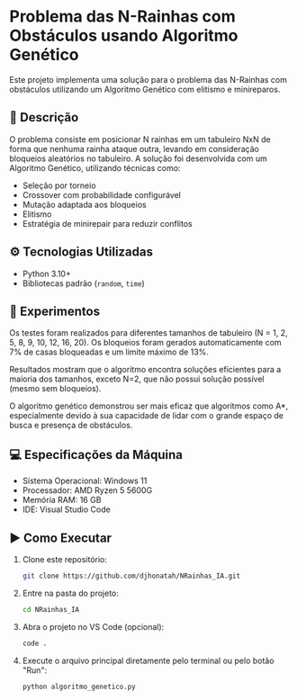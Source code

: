 
# Problema das N-Rainhas com Obstáculos usando Algoritmo Genético

Este projeto implementa uma solução para o problema das N-Rainhas com obstáculos utilizando um Algoritmo Genético com elitismo e minireparos.

## 📌 Descrição

O problema consiste em posicionar N rainhas em um tabuleiro NxN de forma que nenhuma rainha ataque outra, levando em consideração bloqueios aleatórios no tabuleiro. A solução foi desenvolvida com um Algoritmo Genético, utilizando técnicas como:

- Seleção por torneio
- Crossover com probabilidade configurável
- Mutação adaptada aos bloqueios
- Elitismo
- Estratégia de minirepair para reduzir conflitos

## ⚙️ Tecnologias Utilizadas

- Python 3.10+
- Bibliotecas padrão (`random`, `time`)

## 🧪 Experimentos

Os testes foram realizados para diferentes tamanhos de tabuleiro (N = 1, 2, 5, 8, 9, 10, 12, 16, 20). Os bloqueios foram gerados automaticamente com 7% de casas bloqueadas e um limite máximo de 13%.

Resultados mostram que o algoritmo encontra soluções eficientes para a maioria dos tamanhos, exceto N=2, que não possui solução possível (mesmo sem bloqueios).

O algoritmo genético demonstrou ser mais eficaz que algoritmos como A*, especialmente devido à sua capacidade de lidar com o grande espaço de busca e presença de obstáculos.

## 💻 Especificações da Máquina

- Sistema Operacional: Windows 11
- Processador: AMD Ryzen 5 5600G
- Memória RAM: 16 GB
- IDE: Visual Studio Code

## ▶️ Como Executar

1. Clone este repositório:
   ```bash
   git clone https://github.com/djhonatah/NRainhas_IA.git
   ```

2. Entre na pasta do projeto:
   ```bash
   cd NRainhas_IA
   ```

3. Abra o projeto no VS Code (opcional):
   ```bash
   code .
   ```

4. Execute o arquivo principal diretamente pelo terminal ou pelo botão "Run":
   ```bash
   python algoritmo_genetico.py
   ```


